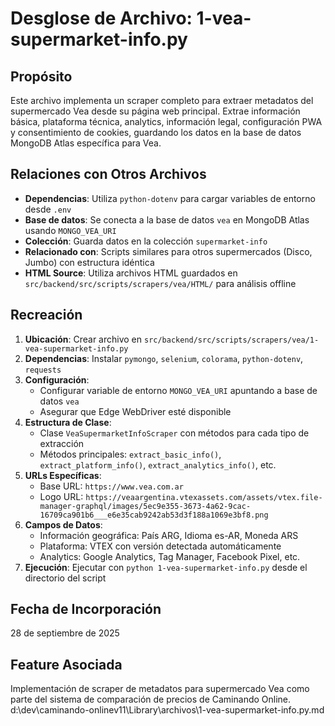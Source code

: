 # Desglose de Archivo: 1-vea-supermarket-info.py

## Propósito
Este archivo implementa un scraper completo para extraer metadatos del supermercado Vea desde su página web principal. Extrae información básica, plataforma técnica, analytics, información legal, configuración PWA y consentimiento de cookies, guardando los datos en la base de datos MongoDB Atlas específica para Vea.

## Relaciones con Otros Archivos
- **Dependencias**: Utiliza `python-dotenv` para cargar variables de entorno desde `.env`
- **Base de datos**: Se conecta a la base de datos `vea` en MongoDB Atlas usando `MONGO_VEA_URI`
- **Colección**: Guarda datos en la colección `supermarket-info`
- **Relacionado con**: Scripts similares para otros supermercados (Disco, Jumbo) con estructura idéntica
- **HTML Source**: Utiliza archivos HTML guardados en `src/backend/src/scripts/scrapers/vea/HTML/` para análisis offline

## Recreación
1. **Ubicación**: Crear archivo en `src/backend/src/scripts/scrapers/vea/1-vea-supermarket-info.py`
2. **Dependencias**: Instalar `pymongo`, `selenium`, `colorama`, `python-dotenv`, `requests`
3. **Configuración**:
   - Configurar variable de entorno `MONGO_VEA_URI` apuntando a base de datos `vea`
   - Asegurar que Edge WebDriver esté disponible
4. **Estructura de Clase**:
   - Clase `VeaSupermarketInfoScraper` con métodos para cada tipo de extracción
   - Métodos principales: `extract_basic_info()`, `extract_platform_info()`, `extract_analytics_info()`, etc.
5. **URLs Específicas**:
   - Base URL: `https://www.vea.com.ar`
   - Logo URL: `https://veaargentina.vtexassets.com/assets/vtex.file-manager-graphql/images/5ec9e355-3673-4a62-9cac-16709ca901b6___e6e35cab9242ab53d3f188a1069e3bf8.png`
6. **Campos de Datos**:
   - Información geográfica: País ARG, Idioma es-AR, Moneda ARS
   - Plataforma: VTEX con versión detectada automáticamente
   - Analytics: Google Analytics, Tag Manager, Facebook Pixel, etc.
7. **Ejecución**: Ejecutar con `python 1-vea-supermarket-info.py` desde el directorio del script

## Fecha de Incorporación
28 de septiembre de 2025

## Feature Asociada
Implementación de scraper de metadatos para supermercado Vea como parte del sistema de comparación de precios de Caminando Online.</content>
<parameter name="filePath">d:\dev\caminando-onlinev11\Library\archivos\1-vea-supermarket-info.py.md